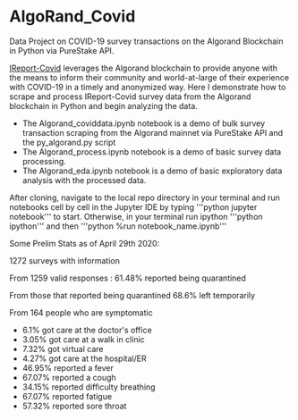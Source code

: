 # AlgoRand_Covid
Data Project on COVID-19 survey transactions on the Algorand Blockchain in Python via PureStake API.

[IReport-Covid](https://ireport.algorand.org/en) leverages the Algorand blockchain to provide anyone with the means to inform their community and world-at-large of their experience with COVID-19 in a timely and anonymized way. Here I demonstrate how to scrape and process IReport-Covid survey data from the Algorand blockchain in Python and begin analyzing the data. 

* The Algorand_coviddata.ipynb notebook is a demo of bulk survey transaction scraping from the Algorand mainnet via PureStake API and the py_algorand.py script
* The Algorand_process.ipynb notebook is a demo of basic survey data processing.
* The Algorand_eda.ipynb notebook is a demo of basic exploratory data analysis with the processed data.

After cloning, navigate to the local repo directory in your terminal and run notebooks cell by cell in the Jupyter IDE by typing '''python jupyter notebook''' to start. Otherwise, in your terminal run ipython '''python ipython''' and then '''python %run notebook_name.ipynb'''

Some Prelim Stats as of April 29th 2020:

1272 surveys with information

From 1259 valid responses : 61.48% reported being quarantined

From those that reported being quarantined 68.6% left temporarily

From 164 people who are symptomatic
* 6.1% got care at the doctor's office
* 3.05% got care at a walk in clinic
* 7.32% got virtual care
* 4.27% got care at the hospital/ER
* 46.95% reported a fever
* 67.07% reported a cough
* 34.15% reported difficulty breathing
* 67.07% reported fatigue
* 57.32% reported sore throat